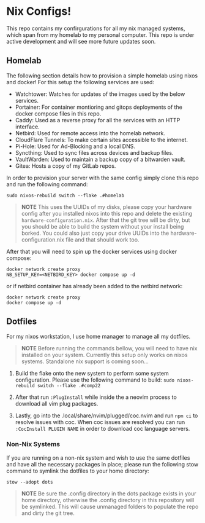 # Nix Configs!

This repo contains my confirgurations for all my nix managed systems, which
span from my homelab to my personal computer. This repo is under active development 
and will see more future updates soon.

## Homelab

The following section details how to provision a simple homelab using nixos 
and docker! For this setup the following services are used:

- Watchtower: Watches for updates of the images used by the below services.
- Portainer: For container montioring and gitops deployments of the docker
  compose files in this repo.
- Caddy: Used as a reverse proxy for all the services with an
  HTTP interface.
- Netbird: Used for remote access into the homelab network.
- CloudFlare Tunnels: To make certain sites accessible to the internet.
- Pi-Hole: Used for Ad-Blocking and a local DNS.
- Syncthing: Used to sync files across devices and backup files.
- VaultWarden: Used to maintain a backup copy of a bitwarden vault.
- Gitea: Hosts a copy of my GitLab repos.

In order to provision your server with the same config simply clone this repo
and run the following command:

`sudo nixos-rebuild switch --flake .#homelab`

> **NOTE** This uses the UUIDs of my disks, please copy your hardware config
> after you installed nixos into this repo and delete the existing
> `hardware-configuration.nix`. After that the git tree will be dirty, but you
> should be able to build the system without your install being borked. You
> could also just copy your drive UUIDs into the hardware-configuration.nix file 
> and that should work too.

After that you will need to spin up the docker services using docker compose:

```
docker network create proxy
NB_SETUP_KEY=<NETBIRD_KEY> docker compose up -d
```

or if netbird container has already been added to the netbird network:

```
docker network create proxy
docker compose up -d
```

## Dotfiles

For my nixos workstation, I use home manager to manage all my dotfiles.

> **NOTE** Before running the commands bellow, you will need to have nix
> installed on your system. Currently this setup only works on nixos systems.
> Standalone nix support is coming soon...

1. Build the flake onto the new system to perform some system configuration. Please use the 
   following command to build: `sudo nixos-rebuild switch --flake .#comp22`

2. After that run `:PlugInstall` while inside the a neovim process to download all vim
   plug packages.

3. Lastly, go into the .local/share/nvim/plugged/coc.nvim and run `npm ci` to resolve
   issues with coc. When coc issues are resolved you can run `:CocInstall PLUGIN
   NAME` in order to download coc language servers.

### Non-Nix Systems

If you are running on a non-nix system and wish to use the same dotfiles and
have all the necessary packages in place; please run the following stow command 
to symlink the dotfiles to your home directory: 

```
stow --adopt dots
```

> **NOTE** Be sure the .config directory in the dots package exists in your
> home directory, otherwise the .config directory in this repository will be
> symlinked. This will cause unmanaged folders to populate the repo and dirty
> the git tree.
